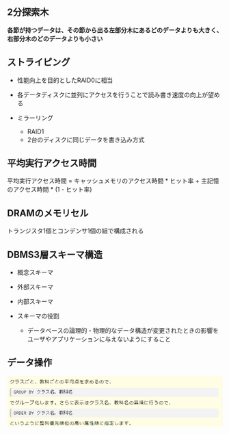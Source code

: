 ## 2分探索木
**各節が持つデータは、その節から出る左部分木にあるどのデータよりも大きく、右部分木のどのデータよりも小さい**


## ストライピング
- 性能向上を目的としたRAID0に相当
- 各データディスクに並列にアクセスを行うことで読み書き速度の向上が望める

- ミラーリング
  - RAID1
  - 2台のディスクに同じデータを書き込み方式


## 平均実行アクセス時間
平均実行アクセス時間 = キャッシュメモリのアクセス時間 * ヒット率 + 主記憶のアクセス時間 * (1 - ヒット率)


## DRAMのメモリセル
トランジスタ1個とコンデンサ1個の組で構成される


## DBMS3層スキーマ構造
- 概念スキーマ
- 外部スキーマ
- 内部スキーマ

- スキーマの役割
  - データベースの論理的・物理的なデータ構造が変更されたときの影響をユーザやアプリケーションに与えないようにすること


## データ操作

![picture 1](../../../images/81acade458a2da6a76b869a8f713ac81753eaf5d533d823ff9131fdcb3ba10e9.png)


